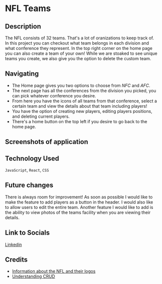 # NFL Teams

## Description 

The NFL consists of 32 teams. That's a lot of oranizations to keep track of. In this project you can checkout what team belongs in each division and what conference they represent. In the top right corner on the home page you can also create a team of your own! While we are stoaked to see unique teams you create, we also give you the option to delete the custom team.

## Navigating 

- The Home page gives you two options to choose from *NFC* and *AFC*.
- The next page has all the conferences from the division you picked, you can pick whatever conference you desire.
- From here you have the icons of all teams from that conference, select a certain team and view the details about that team including players!
- You have the option of creating new players, editing players positions, and deleting current players.
- There's a home button on the top left if you desire to go back to the home page.

## Screenshots of application

## Technology Used

`JavaScript`, `React`, `CSS` 

## Future changes

There is always room for improvement! As soon as possible I would like to make the feature to add players as a button in the header. I would also like to allow users to edit the entire team. Another feature I would like to add is the ability to view photos of the teams facility when you are viewing their details.

## Link to Socials

[Linkedin](https://www.linkedin.com/in/dominicfuentes1/)

##  Credits

- [Information about the NFL and their logos](https://www.nfl.com/)
- [Understanding CRUD](https://geeksforgeeks.com/)

